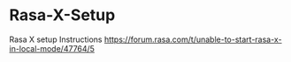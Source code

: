 # Rasa-X-Setup

Rasa X setup Instructions
https://forum.rasa.com/t/unable-to-start-rasa-x-in-local-mode/47764/5
